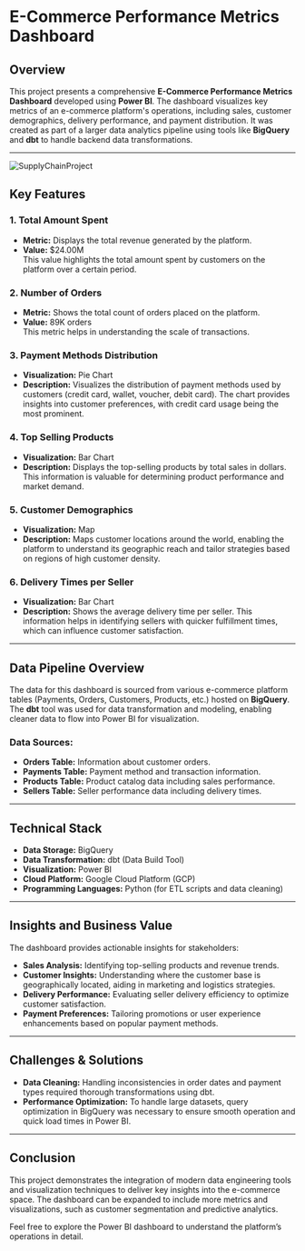 # E-Commerce Performance Metrics Dashboard

## Overview

This project presents a comprehensive **E-Commerce Performance Metrics Dashboard** developed using **Power BI**. The dashboard visualizes key metrics of an e-commerce platform's operations, including sales, customer demographics, delivery performance, and payment distribution. It was created as part of a larger data analytics pipeline using tools like **BigQuery** and **dbt** to handle backend data transformations.

---
![SupplyChainProject](https://github.com/user-attachments/assets/f9f3b71c-8149-4732-9fa5-2375993fe3b8)

## Key Features

### 1. **Total Amount Spent**  
   - **Metric:** Displays the total revenue generated by the platform.  
   - **Value:** \$24.00M  
   This value highlights the total amount spent by customers on the platform over a certain period.

### 2. **Number of Orders**  
   - **Metric:** Shows the total count of orders placed on the platform.  
   - **Value:** 89K orders  
   This metric helps in understanding the scale of transactions.

### 3. **Payment Methods Distribution**  
   - **Visualization:** Pie Chart  
   - **Description:** Visualizes the distribution of payment methods used by customers (credit card, wallet, voucher, debit card). The chart provides insights into customer preferences, with credit card usage being the most prominent.

### 4. **Top Selling Products**  
   - **Visualization:** Bar Chart  
   - **Description:** Displays the top-selling products by total sales in dollars. This information is valuable for determining product performance and market demand.

### 5. **Customer Demographics**  
   - **Visualization:** Map  
   - **Description:** Maps customer locations around the world, enabling the platform to understand its geographic reach and tailor strategies based on regions of high customer density.

### 6. **Delivery Times per Seller**  
   - **Visualization:** Bar Chart  
   - **Description:** Shows the average delivery time per seller. This information helps in identifying sellers with quicker fulfillment times, which can influence customer satisfaction.

---

## Data Pipeline Overview

The data for this dashboard is sourced from various e-commerce platform tables (Payments, Orders, Customers, Products, etc.) hosted on **BigQuery**. The **dbt** tool was used for data transformation and modeling, enabling cleaner data to flow into Power BI for visualization.

### Data Sources:
- **Orders Table:** Information about customer orders.
- **Payments Table:** Payment method and transaction information.
- **Products Table:** Product catalog data including sales performance.
- **Sellers Table:** Seller performance data including delivery times.

---

## Technical Stack

- **Data Storage:** BigQuery  
- **Data Transformation:** dbt (Data Build Tool)  
- **Visualization:** Power BI  
- **Cloud Platform:** Google Cloud Platform (GCP)  
- **Programming Languages:** Python (for ETL scripts and data cleaning)

---


## Insights and Business Value

The dashboard provides actionable insights for stakeholders:
- **Sales Analysis:** Identifying top-selling products and revenue trends.
- **Customer Insights:** Understanding where the customer base is geographically located, aiding in marketing and logistics strategies.
- **Delivery Performance:** Evaluating seller delivery efficiency to optimize customer satisfaction.
- **Payment Preferences:** Tailoring promotions or user experience enhancements based on popular payment methods.

---

## Challenges & Solutions

- **Data Cleaning:** Handling inconsistencies in order dates and payment types required thorough transformations using dbt.
- **Performance Optimization:** To handle large datasets, query optimization in BigQuery was necessary to ensure smooth operation and quick load times in Power BI.

---

## Conclusion

This project demonstrates the integration of modern data engineering tools and visualization techniques to deliver key insights into the e-commerce space. The dashboard can be expanded to include more metrics and visualizations, such as customer segmentation and predictive analytics.

Feel free to explore the Power BI dashboard to understand the platform’s operations in detail.
